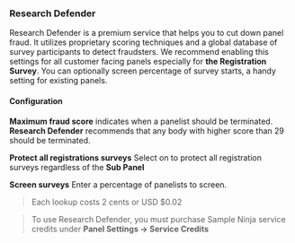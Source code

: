### Research Defender

Research Defender is a premium service that helps you to cut down panel fraud. It utilizes proprietary scoring techniques and a global database of survey participants to detect fraudsters. We recommend enabling this settings for all customer facing panels especially for **the Registration Survey**. You can optionally screen percentage of survey starts, a handy setting for existing panels.

#### Configuration

**Maximum fraud score** indicates when a panelist should be terminated. **Research Defender** recommends that any body with higher score than 29 should be terminated.

**Protect all registrations surveys** Select on to protect all registration surveys regardless of the **Sub Panel**

**Screen surveys** Enter a percentage of panelists to screen.

> Each lookup costs 2 cents or USD $0.02

> To use Research Defender, you must purchase Sample Ninja service credits under **Panel Settings -> Service Credits**
